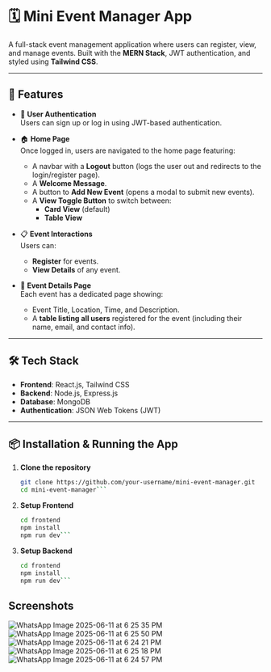# 🗓️ Mini Event Manager App

A full-stack event management application where users can register, view, and manage events. Built with the **MERN Stack**, JWT authentication, and styled using **Tailwind CSS**.

---

## 🚀 Features

- 🔐 **User Authentication**  
  Users can sign up or log in using JWT-based authentication.

- 🏠 **Home Page**  
  Once logged in, users are navigated to the home page featuring:
  - A navbar with a **Logout** button (logs the user out and redirects to the login/register page).
  - A **Welcome Message**.
  - A button to **Add New Event** (opens a modal to submit new events).
  - A **View Toggle Button** to switch between:
    - **Card View** (default)
    - **Table View**

- 📋 **Event Interactions**  
  Users can:
  - **Register** for events.
  - **View Details** of any event.

- 📄 **Event Details Page**  
  Each event has a dedicated page showing:
  - Event Title, Location, Time, and Description.
  - A **table listing all users** registered for the event (including their name, email, and contact info).

---

## 🛠 Tech Stack

- **Frontend**: React.js, Tailwind CSS
- **Backend**: Node.js, Express.js
- **Database**: MongoDB
- **Authentication**: JSON Web Tokens (JWT)

---

## 📦 Installation & Running the App

1. **Clone the repository**
   ```bash
   git clone https://github.com/your-username/mini-event-manager.git
   cd mini-event-manager```
2. **Setup Frontend**
   ```bash
   cd frontend
   npm install
   npm run dev```
3. **Setup Backend**
   ```bash
   cd frontend
   npm install
   npm run dev```

## Screenshots
![WhatsApp Image 2025-06-11 at 6 25 35 PM](https://github.com/user-attachments/assets/bcc90c3e-759e-492a-957c-e2a275e2c9f1)
![WhatsApp Image 2025-06-11 at 6 25 50 PM](https://github.com/user-attachments/assets/806b978a-3866-4250-8ab8-7b3bf8c2acb1)
![WhatsApp Image 2025-06-11 at 6 24 21 PM](https://github.com/user-attachments/assets/be803e14-bab8-4742-b59f-d08ebc347530)
![WhatsApp Image 2025-06-11 at 6 25 18 PM](https://github.com/user-attachments/assets/7af92d18-379d-4579-b724-fee5e7ea40a9)
![WhatsApp Image 2025-06-11 at 6 24 57 PM](https://github.com/user-attachments/assets/ce43c519-6260-47c5-8211-4044f4d465ce)
